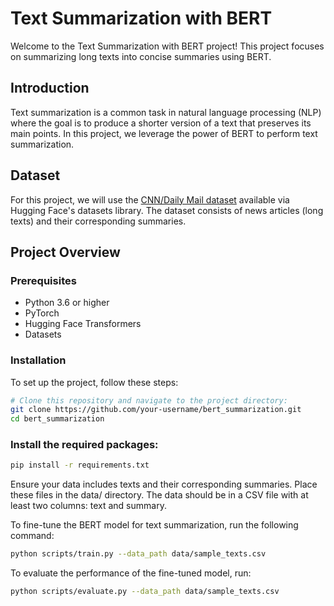 # Text Summarization with BERT

Welcome to the Text Summarization with BERT project! This project focuses on summarizing long texts into concise summaries using BERT.

## Introduction

Text summarization is a common task in natural language processing (NLP) where the goal is to produce a shorter version of a text that preserves its main points. In this project, we leverage the power of BERT to perform text summarization.

## Dataset

For this project, we will use the [CNN/Daily Mail dataset](https://huggingface.co/datasets/cnn_dailymail) available via Hugging Face's datasets library. The dataset consists of news articles (long texts) and their corresponding summaries.

## Project Overview

### Prerequisites

- Python 3.6 or higher
- PyTorch
- Hugging Face Transformers
- Datasets

### Installation

To set up the project, follow these steps:

```bash
# Clone this repository and navigate to the project directory:
git clone https://github.com/your-username/bert_summarization.git
cd bert_summarization
```

### Install the required packages:
```bash
pip install -r requirements.txt
```
 Ensure your data includes texts and their corresponding summaries. Place these files in the data/ directory.
 The data should be in a CSV file with at least two columns: text and summary.

To fine-tune the BERT model for text summarization, run the following command:
```bash
python scripts/train.py --data_path data/sample_texts.csv
```
 To evaluate the performance of the fine-tuned model, run:
```bash
python scripts/evaluate.py --data_path data/sample_texts.csv
```